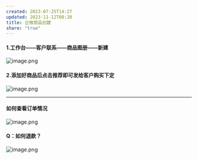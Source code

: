 ```yaml
---  
created: 2023-07-25T14:27  
updated: 2023-11-12T08:20  
title: 企微商品创建  
share: "true"  
---  
```

  
  
#### 1.工作台——客户联系——商品图册——新建  
![image.png](https://s1.vika.cn/space/2023/02/22/53c228a2521a45f4846ab67cd1a0fa97)  
  
#### 2.添加好商品后点击推荐即可发给客户购买下定  
![image.png](https://s1.vika.cn/space/2023/02/22/8eafe994c426449291199cbc8e66e53a)  
  
---  
#### 如何查看订单情况  
  
![image.png](https://s1.vika.cn/space/2023/02/22/5fb33bc799e24849a7da9c3507ae10ac)  
  
#### Q：如何退款？  
![image.png](https://s1.vika.cn/space/2023/02/22/70a443cd24244d48aa13d47d9315fc7f)  
  
